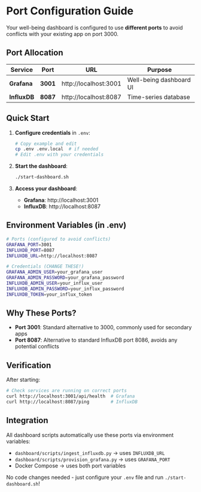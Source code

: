 # Port Configuration Guide

Your well-being dashboard is configured to use **different ports** to avoid conflicts with your existing app on port 3000.

## Port Allocation

| Service | Port | URL | Purpose |
|---------|------|-----|---------|
| **Grafana** | **3001** | http://localhost:3001 | Well-being dashboard UI |
| **InfluxDB** | **8087** | http://localhost:8087 | Time-series database |

## Quick Start

1. **Configure credentials** in `.env`:
   ```bash
   # Copy example and edit
   cp .env .env.local  # if needed
   # Edit .env with your credentials
   ```

2. **Start the dashboard**:
   ```bash
   ./start-dashboard.sh
   ```

3. **Access your dashboard**:
   - **Grafana**: http://localhost:3001
   - **InfluxDB**: http://localhost:8087

## Environment Variables (in .env)

```bash
# Ports (configured to avoid conflicts)
GRAFANA_PORT=3001
INFLUXDB_PORT=8087
INFLUXDB_URL=http://localhost:8087

# Credentials (CHANGE THESE!)
GRAFANA_ADMIN_USER=your_grafana_user
GRAFANA_ADMIN_PASSWORD=your_grafana_password
INFLUXDB_ADMIN_USER=your_influx_user
INFLUXDB_ADMIN_PASSWORD=your_influx_password
INFLUXDB_TOKEN=your_influx_token
```

## Why These Ports?

- **Port 3001**: Standard alternative to 3000, commonly used for secondary apps
- **Port 8087**: Alternative to standard InfluxDB port 8086, avoids any potential conflicts

## Verification

After starting:
```bash
# Check services are running on correct ports
curl http://localhost:3001/api/health  # Grafana
curl http://localhost:8087/ping        # InfluxDB
```

## Integration

All dashboard scripts automatically use these ports via environment variables:
- `dashboard/scripts/ingest_influxdb.py` → uses `INFLUXDB_URL`
- `dashboard/scripts/provision_grafana.py` → uses `GRAFANA_PORT` 
- Docker Compose → uses both port variables

No code changes needed - just configure your `.env` file and run `./start-dashboard.sh`!